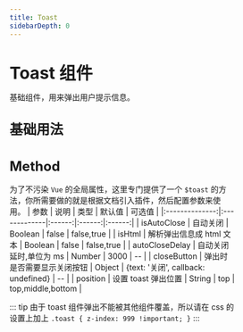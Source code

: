 ```yaml
---
title: Toast
sidebarDepth: 0
---
```


<style lang="scss">
    * { margin: 0; padding: 0; box-sizing: border-box; }
    h1, h2, h3, h4, h5 {
        border-bottom: none;
    }
    h1 {
        font-size: 30px;
        line-height: 38px;
    }
    h2 {
        font-size: 24px;
        line-height: 32px;
    }
    h3 {
        font-size: 18px;
        line-height: 26px;
    }
    p {
        font-size: 14px;
    }
</style>

# Toast 组件

基础组件，用来弹出用户提示信息。

## 基础用法
<ClientOnly>
<toast-demo></toast-demo>
</ClientOnly>

## Method
为了不污染 `Vue` 的全局属性，这里专门提供了一个 `$toast` 的方法，你所需要做的就是根据文档引入插件，然后配置参数来使用。
| 参数           | 说明          | 类型   | 默认值 | 可选值 |
|:--------------:|:-------------|:------:|:------:|:------:|
| isAutoClose    | 自动关闭 | Boolean | false     | false,true     |
| isHtml         | 解析弹出信息成 html 文本 | Boolean | false     | false,true     |
| autoCloseDelay | 自动关闭延时,单位为 ms | Number | 3000     | --     |
| closeButton    | 弹出时是否需要显示关闭按钮 | Object | {text: '关闭', callback: undefined}     | --     |
| position       | 设置 toast 弹出位置 | String | top     | top,middle,bottom     |

::: tip
由于 toast 组件弹出不能被其他组件覆盖，所以请在 css 的设置上加上 `.toast { z-index: 999 !important; }`
:::

